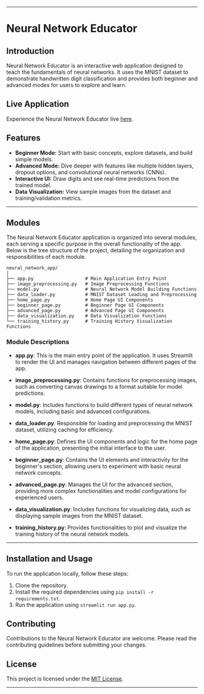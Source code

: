 
---

# Neural Network Educator

## Introduction
Neural Network Educator is an interactive web application designed to teach the fundamentals of neural networks. It uses the MNIST dataset to demonstrate handwritten digit classification and provides both beginner and advanced modes for users to explore and learn.

## Live Application
Experience the Neural Network Educator live [here](https://neuralneteducator.streamlit.app/).

## Features
- **Beginner Mode:** Start with basic concepts, explore datasets, and build simple models.
- **Advanced Mode:** Dive deeper with features like multiple hidden layers, dropout options, and convolutional neural networks (CNNs).
- **Interactive UI:** Draw digits and see real-time predictions from the trained model.
- **Data Visualization:** View sample images from the dataset and training/validation metrics.


---

## Modules

The Neural Network Educator application is organized into several modules, each serving a specific purpose in the overall functionality of the app. Below is the tree structure of the project, detailing the organization and responsibilities of each module.

```
neural_network_app/
│
├── app.py                   # Main Application Entry Point
├── image_preprocessing.py   # Image Preprocessing Functions
├── model.py                 # Neural Network Model Building Functions
├── data_loader.py           # MNIST Dataset Loading and Preprocessing
├── home_page.py             # Home Page UI Components
├── beginner_page.py         # Beginner Page UI Components
├── advanced_page.py         # Advanced Page UI Components
├── data_visualization.py    # Data Visualization Functions
└── training_history.py      # Training History Visualization Functions
```

### Module Descriptions

- **app.py**: This is the main entry point of the application. It uses Streamlit to render the UI and manages navigation between different pages of the app.

- **image_preprocessing.py**: Contains functions for preprocessing images, such as converting canvas drawings to a format suitable for model predictions.

- **model.py**: Includes functions to build different types of neural network models, including basic and advanced configurations.

- **data_loader.py**: Responsible for loading and preprocessing the MNIST dataset, utilizing caching for efficiency.

- **home_page.py**: Defines the UI components and logic for the home page of the application, presenting the initial interface to the user.

- **beginner_page.py**: Contains the UI elements and interactivity for the beginner's section, allowing users to experiment with basic neural network concepts.

- **advanced_page.py**: Manages the UI for the advanced section, providing more complex functionalities and model configurations for experienced users.

- **data_visualization.py**: Includes functions for visualizing data, such as displaying sample images from the MNIST dataset.

- **training_history.py**: Provides functionalities to plot and visualize the training history of the neural network models.

---

## Installation and Usage
To run the application locally, follow these steps:
1. Clone the repository.
2. Install the required dependencies using `pip install -r requirements.txt`.
3. Run the application using `streamlit run app.py`.

## Contributing
Contributions to the Neural Network Educator are welcome. Please read the contributing guidelines before submitting your changes.

## License
This project is licensed under the [MIT License](LICENSE).

---